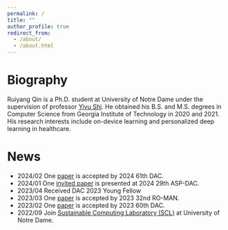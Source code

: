 ```yaml
---
permalink: /
title: ""
author_profile: true
redirect_from: 
  - /about/
  - /about.html
---
```




Biography
======
Ruiyang Qin is a Ph.D. student at University of Notre Dame under the supervision of professor [Yiyu Shi](https://www3.nd.edu/~scl/index.html#director). He obtained his B.S. and M.S. degrees in Computer Science from Georgia Institute of Technology in 2020 and 2021. His research interests include on-device learning and personalized deep learning in healthcare.


News
======
- 2024/02 One [paper](https://arxiv.org/pdf/2311.12275.pdf) is accepted by 2024 61th DAC. 
- 2024/01 One [invited paper](https://arxiv.org/pdf/2402.06696.pdf) is presented at 2024 29th ASP-DAC. 
- 2023/04 Received DAC 2023 Young Fellow
- 2023/03 One [paper](https://ieeexplore.ieee.org/abstract/document/10309342) is accepted by 2023 32nd RO-MAN.
- 2023/02 One [paper](https://ieeexplore.ieee.org/abstract/document/10247923) is accepted by 2023 60th DAC.
- 2022/09 Join [Sustainable Computing Laboratory (SCL)](https://www3.nd.edu/~scl/index.html) at University of Notre Dame.
